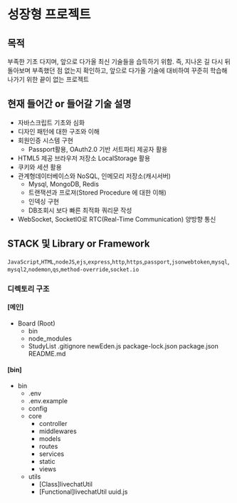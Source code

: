 # 성장형 프로젝트

## 목적
부족한 기초 다지며, 앞으로 다가올 최신 기술들을 습득하기 위함. 
즉, 지나온 길 다시 뒤돌아보며 부족했던 점 없는지 확인하고, 앞으로 다가올 기술에 대비하여 꾸준히 학습해나가기 위한 끝이 없는 프로젝트

## 현재 들어간 or 들어갈 기술 설명
- 자바스크립트 기초와 심화
- 디자인 패턴에 대한 구조와 이해
- 회원인증 시스템 구현
  - Passport활용, OAuth2.0 기반 서트파티 제공자 활용
- HTML5 제공 브라우저 저장소 LocalStorage 활용
- 쿠키와 세션 활용
- 관계형데이터베이스와 NoSQL, 인메모리 저장소(캐시서버) 
  - Mysql, MongoDB, Redis
  - 트랜잭션과 프로져(Stored Procedure 에 대한 이해)
  - 인덱싱 구현
  - DB조회시 보다 빠른 최적화 쿼리문 작성
- WebSocket, SocketIO로 RTC(Real-Time Communication) 양방향 통신 


## STACK 및 Library or Framework

`JavaScript`,`HTML`,`nodeJS`,`ejs`,`express`,`http`,`https`,`passport`,`jsonwebtoken`,`mysql`,`mysql2`,`nodemon`,`qs`,`method-override`,`socket.io`

### 디렉토리 구조

#### [메인]
- Board (Root)
  - bin
  - node_modules
  - StudyList
  .gitignore
  newEden.js
  package-lock.json
  package.json
  README.md

#### [bin]
- bin
  - .env
  - .env.example
  - config
  - core
    - controller
    - middlewares
    - models
    - routes
    - services
    - static
    - views
  - utils
    - [Class]livechatUtil
    - [Functional]livechatUtil
    uuid.js
  
